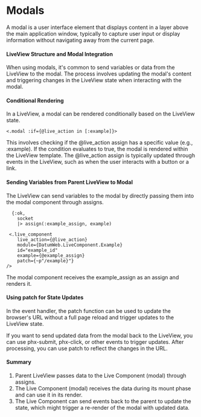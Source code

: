 # Modals
 
A modal is a user interface element that displays content in a layer above the main application window, typically to capture user input or display information without navigating away from the current page. 

#### LiveView Structure and Modal Integration
When using modals, it's common to send variables or data from the LiveView to the modal. The process involves updating the modal's content and triggering changes in the LiveView state when interacting with the modal.


#### Conditional Rendering

In a LiveView, a modal can be rendered conditionally based on the LiveView state. 

 ```
 <.modal :if={@live_action in [:example]}>
 ```
This involves checking if the @live_action assign has a specific value (e.g., :example). If the condition evaluates to true, the modal is rendered within the LiveView template. The @live_action assign is typically updated through events in the LiveView, such as when the user interacts with a button or a link. 

#### Sending Variables from Parent LiveView to Modal

The LiveView can send variables to the modal by directly passing them into the modal component through assigns. 

```
  {:ok,
    socket
    |> assign(:example_assign, example)
```
```
 <.live_component
    live_action={@live_action}
    module={DatumWeb.LiveComponent.Example}
    id="example_id"
    example={@example_assign}
    patch={~p"/example}"}
/>
```

The modal component receives the example_assign as an assign and renders it. 

#### Using patch for State Updates

In the event handler, the patch function can be used to update the browser's URL without a full page reload and trigger updates to the LiveView state. 

If you want to send updated data from the modal back to the LiveView, you can use phx-submit, phx-click, or other events to trigger updates. After processing, you can use patch to reflect the changes in the URL.

#### Summary

1. Parent LiveView passes data to the Live Component (modal) through assigns.
2. The Live Component (modal) receives the data during its mount phase and can use it in its render.
3. The Live Component can send events back to the parent to update the state, which might trigger a re-render of the modal with updated data.
